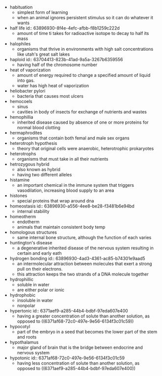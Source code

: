 - habituation
	- simplest form of learning
	- when an animal ignores persistent stimulus so it can do whatever it wants
- half life
  id:: 63896930-8f4e-4efc-afbb-f8b1259c222d
	- amount of time ti takes for radioactive isotope to decay to half its mass
- halophiles
	- organisms that thrive in environments with high salt concentrations like utah's great salt lakes
- haploid
  id:: 63704413-823b-41ad-9a5a-3267b6359556
	- having half of the chromosome number
- heat of vaporization
	- amount of energy required to change a specified amount of liquid into gas.
	- water has high heat of vaporization
- heliobacter pylori
	- bacteria that causes most ulcers
- hemocoels
	- sinus
	- cavities in body of insects for exchange of nutrients and wastes
- hemophillia
	- inherited disease caused by absence of one or more proteins for normal blood clotting
- hermaphrodites
	- organisms that contain both femal and male sex organs
- heterotroph hypothesis
	- theory that original cells were anaerobic, heterotrophic prokaryotes
- heterotrophs
	- organisms that must take in all their nutrients
- hetrozygous hybrid
	- also known as hybrid
	- having two different alleles
- histamine
	- an important chemical in the immune system that triggers vasodilation, increasing blood supply to an area
- histones
	- special proteins that wrap around dna
- homeostasis
  id:: 63896930-a556-4ee8-be28-f3481b6e94bd
	- internal stability
- homeotherm
	- endotherm
	- animals that maintain consistent body temp
- homologous structures
	- same internal bone structure, although the function of each varies
- huntington's disease
	- a degenerative inherited disease of the nervous system resulting in certain and early eath
- hydrogen bonding
  id:: 63896930-4ad3-4361-ac85-b74301e9aad5
	- an intermolecular attraction between molecules that exert a strong pull on their electrons.
	- this attraction keeps the two strands of a DNA molecule together
- hydrophillic
	- soluble in water
	- are either polar or ionic
- hydrophobic
	- insoluble in water
	- nonpolar
- hypertonic
  id:: 6371aef9-a285-44b4-bdbf-97eda607e400
	- having a greater concentration of solute than another solution, as opposed to ((6371af68-72c0-497e-9e56-6134f3c01c59))
- hypocotyl
	- part of the embryo in a seed that becomes the lower part of the stem and roots
- hypothalamus
	- major gland of brain that is the bridge between endocrine and nervous system
- hypotonic
  id:: 6371af68-72c0-497e-9e56-6134f3c01c59
	- having less concentration of solute than another solution, as opposed to ((6371aef9-a285-44b4-bdbf-97eda607e400))